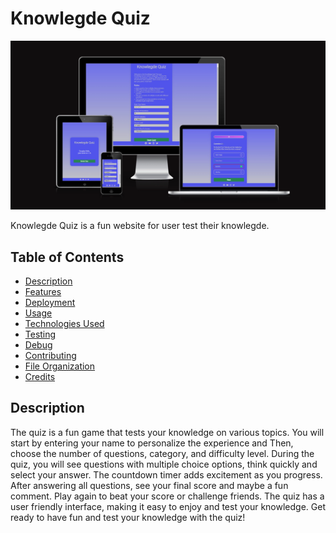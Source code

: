 # Knowlegde Quiz
![Knowlegde quiz](./assets/images/knowlegdequiz.webp)

Knowlegde Quiz is a fun website for user test their knowlegde. 

## Table of Contents
- [Description](#description)
- [Features](#features)
- [Deployment](#deployment)
- [Usage](#usage)
- [Technologies Used](#technologies-used)
- [Testing](#testing)
- [Debug](#debug)
- [Contributing](#contributing)
- [File Organization](#file-organization)
- [Credits](#credits)

## Description
The quiz is a fun game that tests your knowledge on various topics. You will start by entering your name to personalize the experience and Then, choose the number of questions, category, and difficulty level. 
During the quiz, you will see questions with multiple choice options, think quickly and select your answer. 
The countdown timer adds excitement as you progress. After answering all questions, see your final score and maybe a fun comment. Play again to beat your score or challenge friends.
The quiz has a user friendly interface, making it easy to enjoy and test your knowledge. Get ready to have fun and test your knowledge with the quiz!
